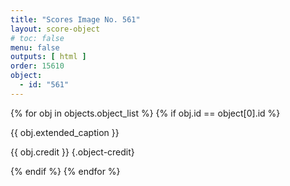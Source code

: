```yaml
---
title: "Scores Image No. 561"
layout: score-object
# toc: false
menu: false
outputs: [ html ]
order: 15610
object:
  - id: "561"
---
```


{% for obj in objects.object_list %}
{% if obj.id == object[0].id %}

{{ obj.extended_caption }}

{{ obj.credit }} {.object-credit}

{% endif %}
{% endfor %}
